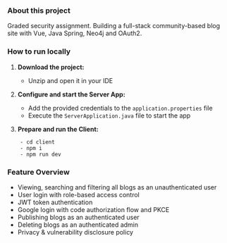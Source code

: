 ### About this project

Graded security assignment. Building a full-stack community-based blog site with Vue, Java Spring, Neo4j and OAuth2.

### How to run locally

1. **Download the project:**
    - Unzip and open it in your IDE


2. **Configure and start the Server App:**
    - Add the provided credentials to the `application.properties` file
    - Execute the `ServerApplication.java` file to start the app


3. **Prepare and run the Client:**

```
    - cd client
    - npm i
    - npm run dev
```

### Feature Overview

- Viewing, searching and filtering all blogs as an unauthenticated user
- User login with role-based access control
- JWT token authentication
- Google login with code authorization flow and PKCE
- Publishing blogs as an authenticated user
- Deleting blogs as an authenticated admin
- Privacy & vulnerability disclosure policy
    